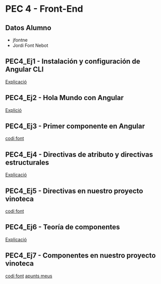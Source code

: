 # PEC 4 - Front-End

## Datos Alumno
* jfontne
* Jordi Font Nebot

## PEC4_Ej1 - Instalación y configuración de Angular CLI

[Explicació](PEC4_Ej1/PEC4_Ej1_respuestas_teoria.md)

## PEC4_Ej2 - Hola Mundo con Angular

[Explició](PEC4_Ej2/PEC4_Ej2_respuestas_teoria.md)

## PEC4_Ej3 - Primer componente en Angular

[codi font](PEC4_Ej3)

## PEC4_Ej4 - Directivas de atributo y directivas estructurales

[Explicació](PEC4_Ej4/PEC4_Ej4_respuestas_teoria.md)

## PEC4_Ej5 - Directivas en nuestro proyecto vinoteca

[codi font](PEC4/Ej5)

## PEC4_Ej6 - Teoría de componentes

[Explicació](PEC4_Ej6/PEC4_Ej6_respuestas_teoria.md)

## PEC4_Ej7 - Componentes en nuestro proyecto vinoteca

[codi font](PEC4_Ej7)
[apunts meus](PEC4_Ej7/README.md)
